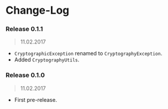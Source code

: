 Change-Log
===============

### Release 0.1.1 ###
> 11.02.2017

- `CryptographicException` renamed to `CryptographyException`.
- Added `CryptographyUtils`.

### Release 0.1.0 ###
> 11.02.2017

- First pre-release.